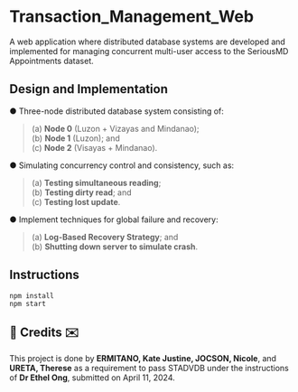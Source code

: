 # Transaction_Management_Web
A web application where distributed database systems are developed and implemented for managing concurrent multi-user access to the SeriousMD Appointments dataset.

## Design and Implementation
● Three-node distributed database system consisting of: 
> (a) **Node 0** (Luzon + Vizayas and Mindanao);</br>
> (b) **Node 1** (Luzon); and</br>
> (c) **Node 2** (Visayas + Mindanao).

● Simulating concurrency control and consistency, such as:
> (a) **Testing simultaneous reading**;</br>
> (b) **Testing dirty read**; and</br> 
> (c) **Testing lost update**.

● Implement techniques for global failure and recovery:
> (a) **Log-Based Recovery Strategy**; and</br> 
> (b) **Shutting down server to simulate crash**.

## Instructions
`npm install`</br>
`npm start`

<h2>💌 Credits ✉️</h2>
This project is done by <b>ERMITANO, Kate Justine, JOCSON, Nicole</b>, and <b>URETA, Therese</b> as a requirement to pass STADVDB under the instructions of <b>Dr Ethel Ong</b>, submitted on April 11, 2024.
